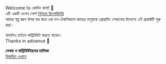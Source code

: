 Welcome to কোডিং কলা! 🎉<br>
এটি একটি ওপেন সোর্স [গিটহাব রিপোজিটরি](https://github.com/nahK994/adda-with-pc)<br>
আমার স্বল্প জ্ঞান উপর ভর করে এক নন-টেকনিক্যাল কাছের মানুষকে প্রোগ্রামিং শেখানোর উদ্দেশ্যে এই প্রজেক্টটি শুরু করা।

আপনিও চাইলে কন্ট্রিবিউট করতে পারেন।
<br>Thanks in advance 🤗<br>

**লেখক ও কন্ট্রিবিউটরদের তালিকা**  
[বিস্তারিত এখানে](https://github.com/nahK994/adda-with-pc/graphs/contributors?type=a)
